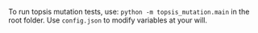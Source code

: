 To run topsis mutation tests, use:
`python -m topsis_mutation.main`
in the root folder.
Use `config.json` to modify variables at your will.
